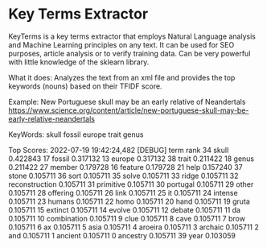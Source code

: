 # Key Terms Extractor
KeyTerms is a key terms extractor that employs Natural Language analysis and Machine Learning principles on any text. It can be used for SEO purposes, article analysis or to verify training data. Can be very powerful with little knowledge of the sklearn library.

What it does:
Analyzes the text from an xml file and provides the top keywords (nouns) based on their TFIDF score.

Example:
New Portuguese skull may be an early relative of Neandertals
https://www.science.org/content/article/new-portuguese-skull-may-be-early-relative-neandertals

KeyWords:
skull fossil europe trait genus 

Top Scores:
2022-07-19 19:42:24,482 [DEBUG]               term      rank
34           skull  0.422843
17          fossil  0.317132
13          europe  0.317132
38           trait  0.211422
18           genus  0.211422
27          member  0.179728
16         feature  0.179728
21            help  0.157240
37           stone  0.105711
36            sort  0.105711
35           solve  0.105711
33           ridge  0.105711
32  reconstruction  0.105711
31       primitive  0.105711
30        portugal  0.105711
29           other  0.105711
28        offering  0.105711
26            link  0.105711
25              it  0.105711
24         intense  0.105711
23          humans  0.105711
22            homo  0.105711
20            hand  0.105711
19           gruta  0.105711
15         extinct  0.105711
14          evolve  0.105711
12          debate  0.105711
11              da  0.105711
10     combination  0.105711
9             clue  0.105711
8             cave  0.105711
7             brow  0.105711
6               ax  0.105711
5             asia  0.105711
4          aroeira  0.105711
3          archaic  0.105711
2              and  0.105711
1          ancient  0.105711
0         ancestry  0.105711
39            year  0.103059
